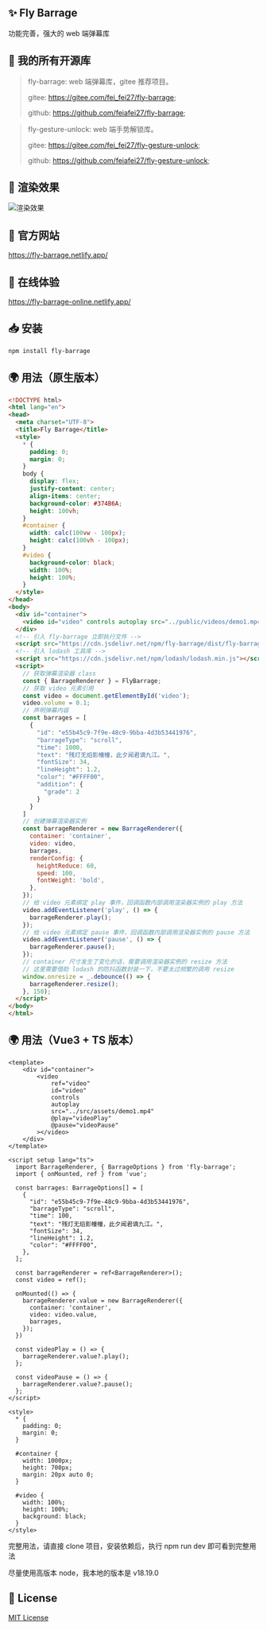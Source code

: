 ## ✨ Fly Barrage

功能完善，强大的 web 端弹幕库

## 🎉 我的所有开源库
> fly-barrage: web 端弹幕库，gitee 推荐项目。
>
> gitee: https://gitee.com/fei_fei27/fly-barrage;
>
> github: https://github.com/feiafei27/fly-barrage;

> fly-gesture-unlock: web 端手势解锁库。
>
> gitee: https://gitee.com/fei_fei27/fly-gesture-unlock;
>
> github: https://github.com/feiafei27/fly-gesture-unlock;

## 🎥 渲染效果

![渲染效果](./public/imgs/0001.png)

## 📝 官方网站

<https://fly-barrage.netlify.app/>

## 🎄 在线体验

<https://fly-barrage-online.netlify.app/>

## 📥 安装

```bash
npm install fly-barrage
```

## 🌍 用法（原生版本）
```html
<!DOCTYPE html>
<html lang="en">
<head>
  <meta charset="UTF-8">
  <title>Fly Barrage</title>
  <style>
    * {
      padding: 0;
      margin: 0;
    }
    body {
      display: flex;
      justify-content: center;
      align-items: center;
      background-color: #374B6A;
      height: 100vh;
    }
    #container {
      width: calc(100vw - 100px);
      height: calc(100vh - 100px);
    }
    #video {
      background-color: black;
      width: 100%;
      height: 100%;
    }
  </style>
</head>
<body>
  <div id="container">
    <video id="video" controls autoplay src="../public/videos/demo1.mp4"></video>
  </div>
  <!-- 引入 fly-barrage 立即执行文件 -->
  <script src="https://cdn.jsdelivr.net/npm/fly-barrage/dist/fly-barrage.iife.js"></script>
  <!-- 引入 lodash 工具库 -->
  <script src="https://cdn.jsdelivr.net/npm/lodash/lodash.min.js"></script>
  <script>
    // 获取弹幕渲染器 class
    const { BarrageRenderer } = FlyBarrage;
    // 获取 video 元素引用
    const video = document.getElementById('video');
    video.volume = 0.1;
    // 声明弹幕内容
    const barrages = [
      {
        "id": "e55b45c9-7f9e-48c9-9bba-4d3b53441976",
        "barrageType": "scroll",
        "time": 1000,
        "text": "残灯无焰影幢幢，此夕闻君谪九江。",
        "fontSize": 34,
        "lineHeight": 1.2,
        "color": "#FFFF00",
        "addition": {
          "grade": 2
        }
      }
    ]
    // 创建弹幕渲染器实例
    const barrageRenderer = new BarrageRenderer({
      container: 'container',
      video: video,
      barrages,
      renderConfig: {
        heightReduce: 60,
        speed: 100,
        fontWeight: 'bold',
      },
    });
    // 给 video 元素绑定 play 事件，回调函数内部调用渲染器实例的 play 方法
    video.addEventListener('play', () => {
      barrageRenderer.play();
    });
    // 给 video 元素绑定 pause 事件，回调函数内部调用渲染器实例的 pause 方法
    video.addEventListener('pause', () => {
      barrageRenderer.pause();
    });
    // container 尺寸发生了变化的话，需要调用渲染器实例的 resize 方法
    // 这里需要借助 lodash 的防抖函数封装一下，不要太过频繁的调用 resize
    window.onresize = _.debounce(() => {
      barrageRenderer.resize();
    }, 150);
  </script>
</body>
</html>
```

## 🌍 用法（Vue3 + TS 版本）
```vue
<template>
    <div id="container">
        <video
            ref="video"
            id="video"
            controls
            autoplay
            src="../src/assets/demo1.mp4"
            @play="videoPlay"
            @pause="videoPause"
        ></video>
    </div>
</template>

<script setup lang="ts">
  import BarrageRenderer, { BarrageOptions } from 'fly-barrage';
  import { onMounted, ref } from 'vue';

  const barrages: BarrageOptions[] = [
    {
      "id": "e55b45c9-7f9e-48c9-9bba-4d3b53441976",
      "barrageType": "scroll",
      "time": 100,
      "text": "残灯无焰影幢幢，此夕闻君谪九江。",
      "fontSize": 34,
      "lineHeight": 1.2,
      "color": "#FFFF00",
    },
  ];

  const barrageRenderer = ref<BarrageRenderer>();
  const video = ref();

  onMounted(() => {
    barrageRenderer.value = new BarrageRenderer({
      container: 'container',
      video: video.value,
      barrages,
    });
  })

  const videoPlay = () => {
    barrageRenderer.value?.play();
  };

  const videoPause = () => {
    barrageRenderer.value?.pause();
  };
</script>

<style>
  * {
    padding: 0;
    margin: 0;
  }

  #container {
    width: 1000px;
    height: 700px;
    margin: 20px auto 0;
  }

  #video {
    width: 100%;
    height: 100%;
    background: black;
  }
</style>
```
完整用法，请直接 clone 项目，安装依赖后，执行 npm run dev 即可看到完整用法

尽量使用高版本 node，我本地的版本是 v18.19.0

## 🌲 License
[MIT License](LICENSE)

